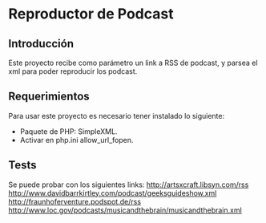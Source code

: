 # Reproductor de Podcast

## Introducción
Este proyecto recibe como parámetro un link a RSS de podcast, y parsea el xml para poder reproducir los podcast.

## Requerimientos

Para usar este proyecto es necesario tener instalado lo siguiente:

* Paquete de PHP: SimpleXML.
* Activar en php.ini allow_url_fopen.

## Tests
Se puede probar con los siguientes links:
http://artsxcraft.libsyn.com/rss
http://www.davidbarrkirtley.com/podcast/geeksguideshow.xml
http://fraunhoferventure.podspot.de/rss
http://www.loc.gov/podcasts/musicandthebrain/musicandthebrain.xml




